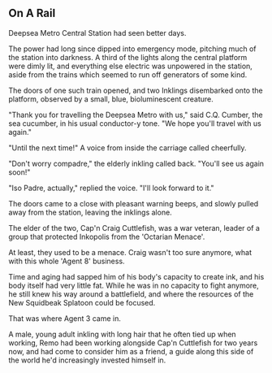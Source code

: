 ## On A Rail

Deepsea Metro Central Station had seen better days.

The power had long since dipped into emergency mode, pitching much of the station into darkness. A third of the lights along the central platform were dimly lit, and everything else electric was unpowered in the station, aside from the trains which seemed to run off generators of some kind.

The doors of one such train opened, and two Inklings disembarked onto the platform, observed by a small, blue, bioluminescent creature.

"Thank you for travelling the Deepsea Metro with us," said C.Q. Cumber, the sea cucumber, in his usual conductor-y tone. "We hope you'll travel with us again."

"Until the next time!" A voice from inside the carriage called cheerfully.

"Don't worry compadre," the elderly inkling called back. "You'll see us again soon!"

"Iso Padre, actually," replied the voice. "I'll look forward to it."

The doors came to a close with pleasant warning beeps, and slowly pulled away from the station, leaving the inklings alone.

The elder of the two, Cap'n Craig Cuttlefish, was a war veteran, leader of a group that protected Inkopolis from the 'Octarian Menace'.

At least, they used to be a menace. Craig wasn't too sure anymore, what with this whole 'Agent 8' business.

Time and aging had sapped him of his body's capacity to create ink, and his body itself had very little fat. While he was in no capacity to fight anymore, he still knew his way around a battlefield, and where the resources of the New Squidbeak Splatoon could be focused.

That was where Agent 3 came in.

A male, young adult inkling with long hair that he often tied up when working, Remo had been working alongside Cap'n Cuttlefish for two years now, and had come to consider him as a friend, a guide along this side of the world he'd increasingly invested himself in.
